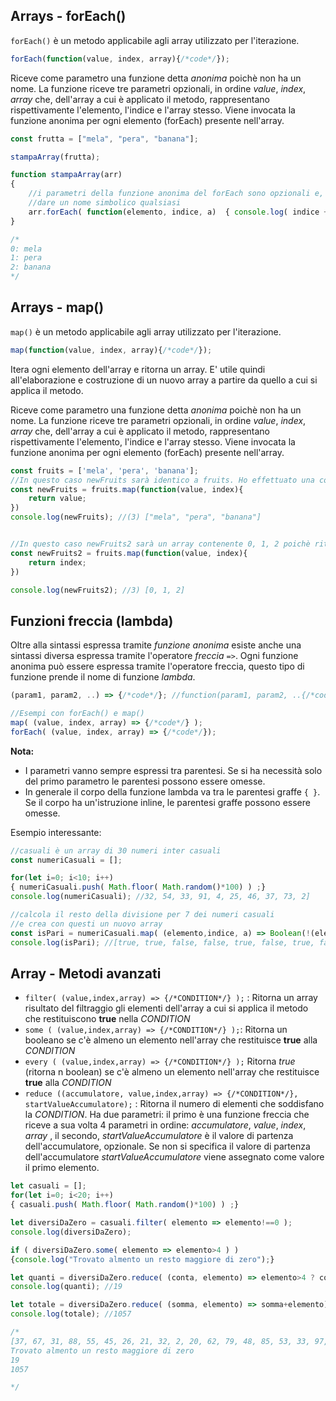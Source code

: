 ## Arrays - forEach()
`forEach()` è un metodo applicabile agli array utilizzato per l'iterazione.

```js
forEach(function(value, index, array){/*code*/});
```
Riceve come parametro una funzione detta *anonima* poichè non ha un nome. La funzione riceve tre parametri opzionali, in ordine *value*, *index*, *array* che, dell'array a cui è applicato il metodo, rappresentano rispettivamente l'elemento, l'indice e l'array stesso. Viene invocata la funzione anonima per ogni elemento (forEach) presente nell'array. 


```js
const frutta = ["mela", "pera", "banana"];       

stampaArray(frutta);

function stampaArray(arr)
{
    //i parametri della funzione anonima del forEach sono opzionali e, essendo parametri posso
    //dare un nome simbolico qualsiasi
    arr.forEach( function(elemento, indice, a)  { console.log( indice + ": " + a[indice] ); } );
}

/*
0: mela
1: pera
2: banana
*/
```

## Arrays - map()
`map()` è un metodo applicabile agli array utilizzato per l'iterazione.

```js
map(function(value, index, array){/*code*/});
```

Itera ogni elemento dell'array e ritorna un array. E' utile quindi all'elaborazione e costruzione di un nuovo array a partire da quello a cui si applica il metodo.

Riceve come parametro una funzione detta *anonima* poichè non ha un nome. La funzione riceve tre parametri opzionali, in ordine *value*, *index*, *array* che, dell'array a cui è applicato il metodo, rappresentano rispettivamente l'elemento, l'indice e l'array stesso. Viene invocata la funzione anonima per ogni elemento (forEach) presente nell'array. 

```js
const fruits = ['mela', 'pera', 'banana'];
//In questo caso newFruits sarà identico a fruits. Ho effettuato una copia
const newFruits = fruits.map(function(value, index){
    return value;
})
console.log(newFruits); //(3) ["mela", "pera", "banana"]


//In questo caso newFruits2 sarà un array contenente 0, 1, 2 poichè ritorna l'indice
const newFruits2 = fruits.map(function(value, index){
    return index;
})

console.log(newFruits2); //3) [0, 1, 2]
```

## Funzioni freccia (lambda)

Oltre alla sintassi espressa tramite *funzione anonima* esiste anche una sintassi diversa espressa tramite l'operatore *freccia* `=>`. Ogni funzione anonima può essere espressa tramite l'operatore freccia, questo tipo di funzione prende il nome di funzione *lambda*.

```js
(param1, param2, ..) => {/*code*/}; //function(param1, param2, ..{/*code*/}

//Esempi con forEach() e map()
map( (value, index, array) => {/*code*/} );
forEach( (value, index, array) => {/*code*/});
```
**Nota:**
- I parametri vanno sempre espressi tra parentesi. Se si ha necessità solo del primo parametro le parentesi possono essere omesse.
- In generale il corpo della funzione lambda va tra le parentesi graffe `{ }`. Se il corpo ha un'istruzione inline, le parentesi graffe possono essere omesse.

Esempio interessante:

```js
//casuali è un array di 30 numeri inter casuali
const numeriCasuali = [];

for(let i=0; i<10; i++)
{ numeriCasuali.push( Math.floor( Math.random()*100) ) ;}
console.log(numeriCasuali); //32, 54, 33, 91, 4, 25, 46, 37, 73, 2]

//calcola il resto della divisione per 7 dei numeri casuali
//e crea con questi un nuovo array
const isPari = numeriCasuali.map( (elemento,indice, a) => Boolean(!(elemento%2)) );
console.log(isPari); //[true, true, false, false, true, false, true, false, false, true]
```

## Array - Metodi avanzati

- `filter( (value,index,array) => {/*CONDITION*/} );` : Ritorna un array risultato del filtraggio gli elementi dell'array a cui si applica il metodo che restituiscono **true** nella *CONDITION*
- `some ( (value,index,array) => {/*CONDITION*/} );`: Ritorna un booleano se c'è almeno un elemento nell'array che restituisce **true** alla *CONDITION*
- `every ( (value,index,array) => {/*CONDITION*/} );` Ritorna *true* (ritorna n boolean) se c'è almeno un elemento nell'array che restituisce **true** alla *CONDITION*
- `reduce ((accumulatore, value,index,array) => {/*CONDITION*/}, startValueAccumulatore);` : Ritorna il numero di elementi che soddisfano la *CONDITION*. Ha due parametri: il primo è una funzione freccia che riceve a sua volta 4 parametri in ordine: *accumulatore*, *value*, *index*, *array* , il secondo, *startValueAccumulatore* è il valore di partenza dell'accumulatore, opzionale. Se non si specifica il valore di partenza dell'accumulatore *startValueAccumulatore* viene assegnato come valore il primo elemento.


```js
let casuali = [];
for(let i=0; i<20; i++)
{ casuali.push( Math.floor( Math.random()*100) ) ;}

let diversiDaZero = casuali.filter( elemento => elemento!==0 );
console.log(diversiDaZero);

if ( diversiDaZero.some( elemento => elemento>4 ) )
{console.log("Trovato almento un resto maggiore di zero");}

let quanti = diversiDaZero.reduce( (conta, elemento) => elemento>4 ? conta + 1 : conta, 0);
console.log(quanti); //19

let totale = diversiDaZero.reduce( (somma, elemento) => somma+elemento);
console.log(totale); //1057

/*
[37, 67, 31, 88, 55, 45, 26, 21, 32, 2, 20, 62, 79, 48, 85, 53, 33, 97, 92, 84]
Trovato almento un resto maggiore di zero
19
1057

*/
```
